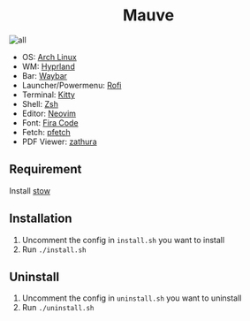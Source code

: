 <h1 align="center">Mauve</h1>

![all](https://user-images.githubusercontent.com/74842863/213454610-bcbd0311-c093-4165-8fd0-5db8ac9d2604.png)

- OS: [Arch Linux](https://archlinux.org/)
- WM: [Hyprland](https://hyprland.org/)
- Bar: [Waybar](https://github.com/Alexays/Waybar)
- Launcher/Powermenu: [Rofi](https://github.com/davatorium/rofi)
- Terminal: [Kitty](https://sw.kovidgoyal.net/kitty/)
- Shell: [Zsh](https://www.zsh.org/)
- Editor: [Neovim](https://neovim.io/)
- Font: [Fira Code](https://github.com/tonsky/FiraCode)
- Fetch: [pfetch](https://github.com/dylanaraps/pfetch)
- PDF Viewer: [zathura](https://github.com/pwmt/zathura)

## Requirement

Install [stow](https://github.com/aspiers/stow)

## Installation

1. Uncomment the config in `install.sh` you want to install
2. Run `./install.sh`

## Uninstall

1. Uncomment the config in `uninstall.sh` you want to uninstall
2. Run `./uninstall.sh`
